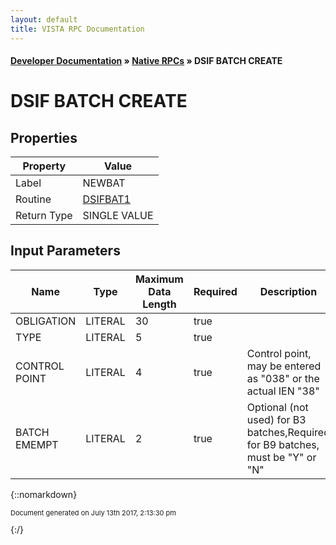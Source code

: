 ```yaml
---
layout: default
title: VISTA RPC Documentation
---
```


#### [Developer Documentation](../index) &#187; [Native RPCs](TableOfContents) &#187; DSIF BATCH CREATE<br/>
# DSIF BATCH CREATE



## Properties

Property | Value
--- | ---
Label | NEWBAT
Routine | [DSIFBAT1](http://code.osehra.org/dox/Routine_DSIFBAT1_source.html)
Return Type | SINGLE VALUE


## Input Parameters

Name | Type | Maximum Data Length | Required | Description
--- | --- | --- | --- | ---
OBLIGATION | LITERAL | 30 | true | 
TYPE | LITERAL | 5 | true | 
CONTROL POINT | LITERAL | 4 | true | Control point, may be entered as &quot;038&quot; or the actual IEN &quot;38&quot;
BATCH EMEMPT | LITERAL | 2 | true | Optional (not used) for B3 batches,Required for B9 batches, must be &quot;Y&quot; or &quot;N&quot;



{::nomarkdown} <br/><p style="font-size: 11px">Document generated on July 13th 2017, 2:13:30 pm</p>{:/}
